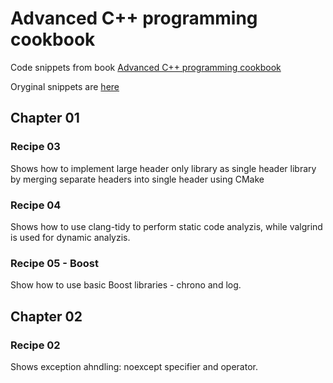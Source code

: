 # Advanced C++ programming cookbook
Code snippets from book [Advanced C++ programming cookbook](https://www.packtpub.com/product/advanced-c-programming-cookbook/9781838559915)

Oryginal snippets are [here](https://github.com/PacktPublishing/Advanced-CPP-Programming-CookBook)

## Chapter 01
### Recipe 03
Shows how to implement large header only library as single header library by merging separate headers into single header using CMake
### Recipe 04
Shows how to use clang-tidy to perform static code analyzis, while valgrind is used for dynamic analyzis.
### Recipe 05 - Boost
Show how to use basic Boost libraries - chrono and log.

## Chapter 02
### Recipe 02
Shows exception ahndling: noexcept specifier and operator.
